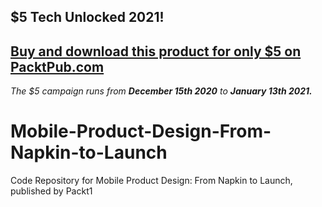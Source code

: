 ## $5 Tech Unlocked 2021!
[Buy and download this product for only $5 on PacktPub.com](https://www.packtpub.com/)
-----
*The $5 campaign         runs from __December 15th 2020__ to __January 13th 2021.__*

# Mobile-Product-Design-From-Napkin-to-Launch
Code Repository for Mobile Product Design: From Napkin to Launch, published by Packt1
